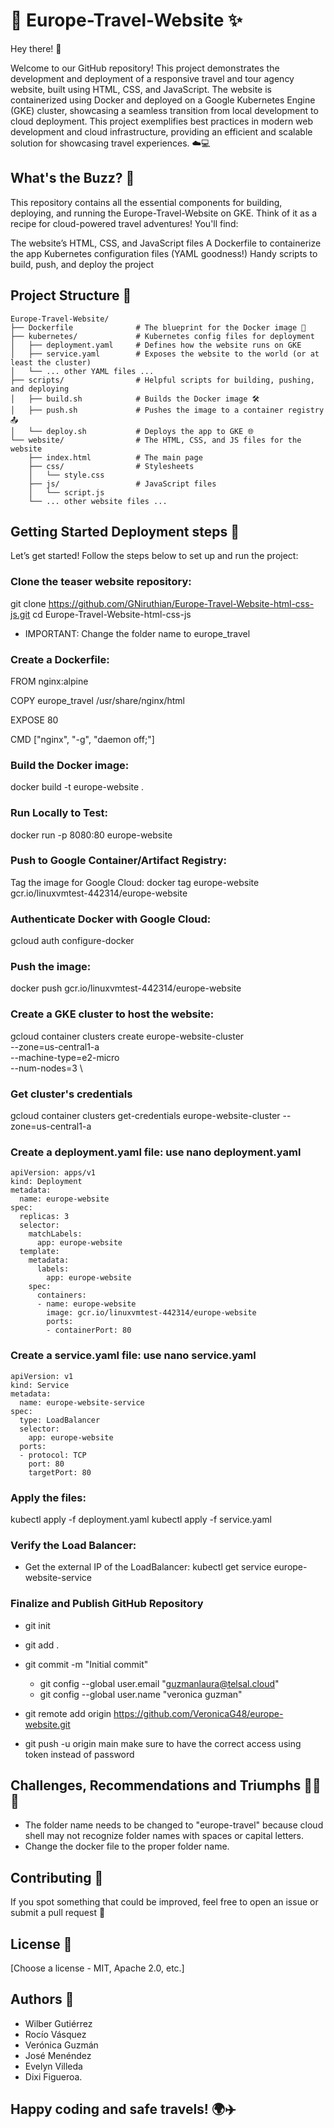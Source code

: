 # 🐳 Europe-Travel-Website ✨
Hey there! 👋

Welcome to our GitHub repository! This project demonstrates the development and deployment of a responsive travel and tour agency website, built using HTML, CSS, and JavaScript. The website is containerized using Docker and deployed on a Google Kubernetes Engine (GKE) cluster, showcasing a seamless transition from local development to cloud deployment. This project exemplifies best practices in modern web development and cloud infrastructure, providing an efficient and scalable solution for showcasing travel experiences. ☁️💻


## What's the Buzz? 🐝
This repository contains all the essential components for building, deploying, and running the Europe-Travel-Website on GKE. Think of it as a recipe for cloud-powered travel adventures! You'll find:

The website’s HTML, CSS, and JavaScript files
A Dockerfile to containerize the app
Kubernetes configuration files (YAML goodness!)
Handy scripts to build, push, and deploy the project


## Project Structure 📂

```
Europe-Travel-Website/
├── Dockerfile              # The blueprint for the Docker image 🚀
├── kubernetes/             # Kubernetes config files for deployment
│   ├── deployment.yaml     # Defines how the website runs on GKE
│   ├── service.yaml        # Exposes the website to the world (or at least the cluster)
│   └── ... other YAML files ...
├── scripts/                # Helpful scripts for building, pushing, and deploying
│   ├── build.sh            # Builds the Docker image 🛠️
│   ├── push.sh             # Pushes the image to a container registry 📤
│   └── deploy.sh           # Deploys the app to GKE 🌐
└── website/                # The HTML, CSS, and JS files for the website
    ├── index.html          # The main page
    ├── css/                # Stylesheets
    │   └── style.css
    ├── js/                 # JavaScript files
    │   └── script.js
    └── ... other website files ...
```


## Getting Started Deployment steps 🚀
Let’s get started! Follow the steps below to set up and run the project:

### Clone the teaser website repository:
git clone https://github.com/GNiruthian/Europe-Travel-Website-html-css-js.git
cd Europe-Travel-Website-html-css-js

- IMPORTANT: Change the folder name to europe_travel


### Create a Dockerfile:

FROM nginx:alpine

COPY europe_travel /usr/share/nginx/html

EXPOSE 80

CMD ["nginx", "-g", "daemon off;"]


### Build the Docker image:
docker build -t europe-website .


### Run Locally to Test:
docker run -p 8080:80 europe-website


### Push to Google Container/Artifact Registry:
Tag the image for Google Cloud:
docker tag europe-website gcr.io/linuxvmtest-442314/europe-website


### Authenticate Docker with Google Cloud:
gcloud auth configure-docker


### Push the image:
docker push gcr.io/linuxvmtest-442314/europe-website


### Create a GKE cluster to host the website:
gcloud container clusters create europe-website-cluster \
    --zone=us-central1-a \
    --machine-type=e2-micro \
    --num-nodes=3 \


### Get cluster's credentials
gcloud container clusters get-credentials europe-website-cluster --zone=us-central1-a


### Create a deployment.yaml file: use nano deployment.yaml

```
apiVersion: apps/v1
kind: Deployment
metadata:
  name: europe-website
spec:
  replicas: 3
  selector:
    matchLabels:
      app: europe-website
  template:
    metadata:
      labels:
        app: europe-website
    spec:
      containers:
      - name: europe-website
        image: gcr.io/linuxvmtest-442314/europe-website
        ports:
        - containerPort: 80 
```

### Create a service.yaml file: use nano service.yaml

```
apiVersion: v1
kind: Service
metadata:
  name: europe-website-service
spec:
  type: LoadBalancer
  selector:
    app: europe-website
  ports:
  - protocol: TCP
    port: 80
    targetPort: 80
```


### Apply the files:
kubectl apply -f deployment.yaml
kubectl apply -f service.yaml


### Verify the Load Balancer:
* Get the external IP of the LoadBalancer:
kubectl get service europe-website-service


### Finalize and Publish GitHub Repository

* git init
* git add .
* git commit -m "Initial commit"
  
  - git config --global user.email "guzmanlaura@telsal.cloud"
   - git config --global user.name "veronica guzman"
* git remote add origin https://github.com/VeronicaG48/europe-website.git
* git push -u origin main 
make sure to have the correct access using token instead of password



## Challenges, Recommendations and Triumphs 🐛✨💡
- The folder name needs to be changed to "europe-travel" because cloud shell may not recognize folder names with spaces or capital letters.
- Change the docker file to the proper folder name.
  

## Contributing 🤗
If you spot something that could be improved, feel free to open an issue or submit a pull request 💪

## License 📜

[Choose a license - MIT, Apache 2.0, etc.]


## Authors 🎉

- Wilber Gutiérrez
- Rocío Vásquez
- Verónica Guzmán
- José Menéndez
- Evelyn Villeda
- Dixi Figueroa.

Happy coding and safe travels! 🌍✈️
---
